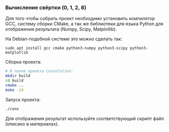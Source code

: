### Вычисление свёртки (0, 1, 2, 8)

Для того чтобы собрать проект необходимо установить компилятор GCC, систему сборки CMake,  а так же библиотеки для языка Python для отображения результата (Numpy, Scipy, Matplotlib).

На Debian-подобной системе это можно сделать так:

```
sudo apt install gcc cmake python3-numpy python3-scipy python3-matplotlib
```

Сборка проекта:

```bash
# В папке проекта Convolution:
mkdir build
cd build 
cmake ..
make -j4
```

Запуск проекта:

```bash
./conv
```

Для отображения результат используйте соответствующий скрипт файл (описано в материалах).




